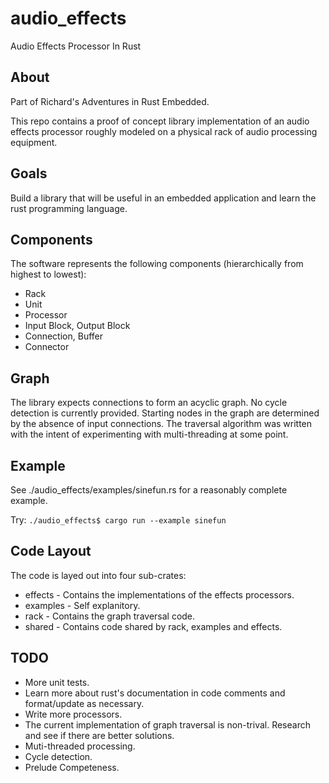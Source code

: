 # audio_effects
Audio Effects Processor In Rust

## About

Part of Richard's Adventures in Rust Embedded.

This repo contains a proof of concept library implementation of an audio effects processor roughly modeled on a physical rack of audio processing equipment.

## Goals

Build a library that will be useful in an embedded application and learn the rust programming language.

## Components

The software represents the following components (hierarchically from highest to lowest):

* Rack
* Unit
* Processor
* Input Block, Output Block
* Connection, Buffer
* Connector

## Graph

The library expects connections to form an acyclic graph. No cycle detection is currently provided. Starting nodes in the graph are determined by the absence of input connections. The traversal algorithm was written with the intent of experimenting with multi-threading at some point.

## Example

See ./audio_effects/examples/sinefun.rs for a reasonably complete example.

Try: `./audio_effects$ cargo run --example sinefun`

## Code Layout

The code is layed out into four sub-crates:

* effects - Contains the implementations of the effects processors.
* examples - Self explanitory.
* rack - Contains the graph traversal code.
* shared - Contains code shared by rack, examples and effects.

## TODO 

* More unit tests. 
* Learn more about rust's documentation in code comments and format/update as necessary.
* Write more processors.
* The current implementation of graph traversal is non-trival. Research and see if there are better solutions.
* Muti-threaded processing.
* Cycle detection.
* Prelude Competeness.
